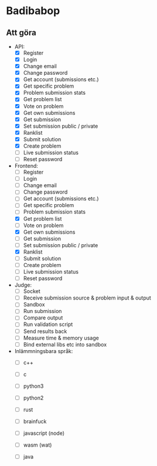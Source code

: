 # Badibabop

## Att göra

* API:
  - [x] Register
  - [x] Login
  - [x] Change email
  - [x] Change password
  - [x] Get account (submissions etc.)
  - [x] Get specific problem
  - [x] Problem submission stats
  - [x] Get problem list
  - [x] Vote on problem
  - [x] Get own submissions
  - [x] Get submission
  - [x] Set submission public / private
  - [x] Ranklist
  - [x] Submit solution
  - [x] Create problem
  - [ ] Live submission status
  - [ ] Reset password

* Frontend:
  - [ ] Register
  - [ ] Login
  - [ ] Change email
  - [ ] Change password
  - [ ] Get account (submissions etc.)
  - [ ] Get specific problem
  - [ ] Problem submission stats
  - [x] Get problem list
  - [ ] Vote on problem
  - [x] Get own submissions
  - [ ] Get submission
  - [ ] Set submission public / private
  - [x] Ranklist
  - [ ] Submit solution
  - [ ] Create problem
  - [ ] Live submission status
  - [ ] Reset password

* Judge:
  - [ ] Socket
  - [ ] Receive submission source & problem input & output
  - [ ] Sandbox
  - [ ] Run submission
  - [ ] Compare output
  - [ ] Run validation script
  - [ ] Send results back
  - [ ] Measure time & memory usage
  - [ ] Bind external libs etc into sandbox

* Inlämmningsbara språk:
  - [ ] c++
  - [ ] c
  - [ ] python3
  - [ ] python2
  - [ ] rust
  - [ ] brainfuck
  - [ ] javascript (node)
  - [ ] wasm (wat)
  - [ ] java


